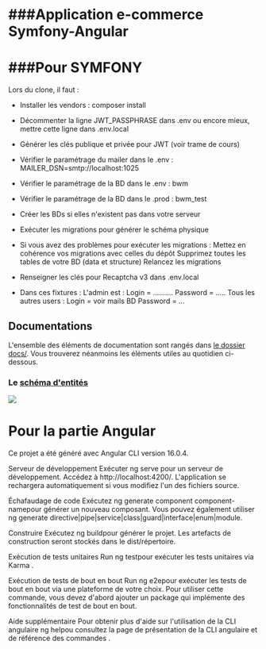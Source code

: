 ###Application e-commerce Symfony-Angular
========================
###Pour SYMFONY
============
Lors du clone, il faut :

- Installer les vendors : composer install

- Décommenter la ligne JWT_PASSPHRASE dans .env
    ou encore mieux, mettre cette ligne dans .env.local

- Générer les clés publique et privée pour JWT (voir trame de cours)

- Vérifier le paramétrage du mailer dans le .env :
    MAILER_DSN=smtp://localhost:1025

- Vérifier le paramétrage de la BD dans le .env : bwm
- Vérifier le paramétrage de la BD dans le .prod : bwm_test

- Créer les BDs si elles n'existent pas dans votre serveur

- Exécuter les migrations pour générer le schéma physique

- Si vous avez des problèmes pour exécuter les migrations :
    Mettez en cohérence vos migrations avec celles du dépôt
    Supprimez toutes les tables de votre BD (data et structure)
    Relancez les migrations

- Renseigner les clés pour Recaptcha v3 dans .env.local

- Dans ces fixtures :
    L'admin est :           Login = ..........  Password = .....
    Tous les autres users : Login = voir mails BD   Password = ...

  
## Documentations

L'ensemble des éléments de documentation sont rangés dans [le dossier docs/](./docs). Vous trouverez néanmoins les éléments utiles au quotidien ci-dessous.

### Le [schéma d'entités](./docs/MERSIE/mcd.png)

![](./docs/mcd.svg)


Pour la partie Angular
====================
Ce projet a été généré avec Angular CLI version 16.0.4.

Serveur de développement
Exécuter ng serve pour un serveur de développement. Accédez à http://localhost:4200/. L'application se rechargera automatiquement si vous modifiez l'un des fichiers source.

Échafaudage de code
Exécutez ng generate component component-namepour générer un nouveau composant. Vous pouvez également utiliser ng generate directive|pipe|service|class|guard|interface|enum|module.

Construire
Exécutez ng buildpour générer le projet. Les artefacts de construction seront stockés dans le dist/répertoire.

Exécution de tests unitaires
Run ng testpour exécuter les tests unitaires via Karma .

Exécution de tests de bout en bout
Run ng e2epour exécuter les tests de bout en bout via une plateforme de votre choix. Pour utiliser cette commande, vous devez d'abord ajouter un package qui implémente des fonctionnalités de test de bout en bout.

Aide supplémentaire
Pour obtenir plus d'aide sur l'utilisation de la CLI angulaire ng helpou consultez la page de présentation de la CLI angulaire et de référence des commandes .

